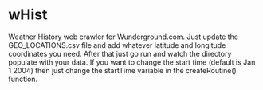 # wHist
Weather History web crawler for Wunderground.com. Just update the GEO_LOCATIONS.csv file and add whatever latitude and longitude coordinates you need. After that just go run and watch the directory populate with your data. If you want to change the start time (default is Jan 1 2004) then just change the startTime variable in the createRoutine() function.
